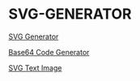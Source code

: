 # SVG-GENERATOR

[SVG Generator](https://dedicatedcloud.github.io/SVG-GENERATOR)

[Base64 Code Generator](https://dedicatedcloud.github.io/SVG-GENERATOR/base64.html)

[SVG Text Image](https://dedicatedcloud.github.io/SVG-GENERATOR/svg.html)
